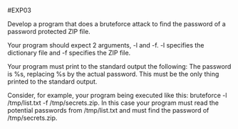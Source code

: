 #EXP03

Develop a program that does a bruteforce attack to find the password of a password protected ZIP file.

Your program should expect 2 arguments, -l and -f. -l specifies the dictionary file and -f specifies the ZIP file.

Your program must print to the standard output the following: The password is %s, replacing %s by the actual password. This must be the only thing printed to the standard output.

Consider, for example, your program being executed like this: bruteforce -l /tmp/list.txt -f /tmp/secrets.zip. In this case your program must read the potential passwords from /tmp/list.txt and must find the password of /tmp/secrets.zip.

